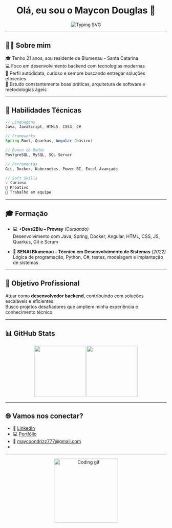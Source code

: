 <h1 align="center">Olá, eu sou o Maycon Douglas 👋</h1>

<p align="center">
  <img src="https://readme-typing-svg.demolab.com?font=Fira+Code&size=22&pause=1000&center=true&vCenter=true&width=440&lines=Desenvolvedor+Backend+em+formação;Apaixonado+por+tecnologia;Sempre+buscando+evoluir+🚀" alt="Typing SVG" />
</p>

---

## 👨‍💻 Sobre mim

🎓 Tenho 21 anos, sou residente de Blumenau - Santa Catarina  
💻 Foco em desenvolvimento backend com tecnologias modernas  
🧠 Perfil autodidata, curioso e sempre buscando entregar soluções eficientes  
🚀 Estudo constantemente boas práticas, arquitetura de software e metodologias ágeis  

---

## 🧠 Habilidades Técnicas

```java
// Linguagens
Java, JavaScript, HTML5, CSS3, C#

// Frameworks
Spring Boot, Quarkus, Angular (básico)

// Banco de Dados
PostgreSQL, MySQL, SQL Server

// Ferramentas
Git, Docker, Kubernetes, Power BI, Excel Avançado

// Soft Skills
💡 Curioso
🚀 Proativo
🤝 Trabalho em equipe
```

---

## 🎓 Formação

- 💻 **+Devs2Blu – Proway** *(Cursando)*  
  Desenvolvimento com Java, Spring, Docker, Angular, HTML, CSS, JS, Quarkus, Git e Scrum

- 🏫 **SENAI Blumenau – Técnico em Desenvolvimento de Sistemas** *(2022)*  
  Lógica de programação, Python, C#, testes, modelagem e implantação de sistemas

---

## 🎯 Objetivo Profissional

Atuar como **desenvolvedor backend**, contribuindo com soluções escaláveis e eficientes.  
Busco projetos desafiadores que ampliem minha experiência e conhecimento técnico.

---

## 📊 GitHub Stats

<p align="center">
  <img src="https://github-readme-stats.vercel.app/api?username=MaycoonDev&show_icons=true&theme=tokyonight" height="160"/>
  <img src="https://github-readme-stats.vercel.app/api/top-langs/?username=MaycoonDev&layout=compact&theme=tokyonight" height="160"/>
</p>

---

## 🌐 Vamos nos conectar?

- 💼 [LinkedIn](https://www.linkedin.com/in/maycoondev/)
- 💻 [Portfólio](https://maycondevport.netlify.app/telainicial)
- 📧 maycoondrizz777@gmail.com
- 
---
<p align="center">
  <img src="https://media.giphy.com/media/QssGEmpkyEOhBCb7e1/giphy.gif" width="200" alt="Coding gif" />
</p>
